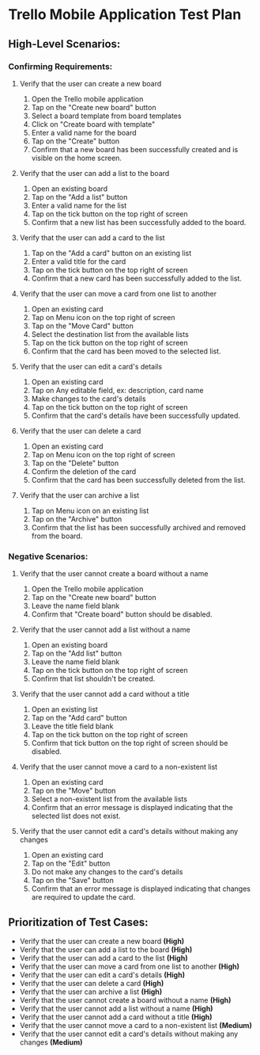 # Trello Mobile Application Test Plan

## High-Level Scenarios:

### Confirming Requirements:

1. Verify that the user can create a new board
    1. Open the Trello mobile application
    2. Tap on the "Create new board" button
    3. Select a board template from board templates 
    4. Click on "Create board with template"
    5. Enter a valid name for the board
    6. Tap on the "Create" button
    7. Confirm that a new board has been successfully created and is visible on the home screen.

2. Verify that the user can add a list to the board
    1. Open an existing board
    2. Tap on the "Add a list" button
    3. Enter a valid name for the list
    4. Tap on the tick button on the top right of screen
    5. Confirm that a new list has been successfully added to the board.

3. Verify that the user can add a card to the list
    1. Tap on the "Add a card" button on an existing list
    2. Enter a valid title for the card
    3. Tap on the tick button on the top right of screen
    4. Confirm that a new card has been successfully added to the list.

4. Verify that the user can move a card from one list to another
    1. Open an existing card
    2. Tap on Menu icon on the top right of screen
    3. Tap on the "Move Card" button
    4. Select the destination list from the available lists
    5. Tap on the tick button on the top right of screen
    6. Confirm that the card has been moved to the selected list.

5. Verify that the user can edit a card's details
    1. Open an existing card
    2. Tap on Any editable field, ex: description, card name
    3. Make changes to the card's details
    4. Tap on the tick button on the top right of screen
    5. Confirm that the card's details have been successfully updated.

6. Verify that the user can delete a card
    1. Open an existing card
    2. Tap on Menu icon on the top right of screen
    3. Tap on the "Delete" button
    3. Confirm the deletion of the card
    4. Confirm that the card has been successfully deleted from the list.

7. Verify that the user can archive a list
    1. Tap on Menu icon on an existing list
    2. Tap on the "Archive" button
    3. Confirm that the list has been successfully archived and removed from the board.

### Negative Scenarios:

1. Verify that the user cannot create a board without a name
    1. Open the Trello mobile application
    2. Tap on the "Create new board" button
    3. Leave the name field blank
    4. Confirm that "Create board" button should be disabled.

2. Verify that the user cannot add a list without a name
    1. Open an existing board
    2. Tap on the "Add list" button
    3. Leave the name field blank
    4. Tap on the tick button on the top right of screen
    5. Confirm that list shouldn't be created.

3. Verify that the user cannot add a card without a title
    1. Open an existing list
    2. Tap on the "Add card" button
    3. Leave the title field blank
    4. Tap on the tick button on the top right of screen
    5. Confirm that tick button on the top right of screen should be disabled.

4. Verify that the user cannot move a card to a non-existent list
    1. Open an existing card
    2. Tap on the "Move" button
    3. Select a non-existent list from the available lists
    4. Confirm that an error message is displayed indicating that the selected list does not exist.

5. Verify that the user cannot edit a card's details without making any changes
    1. Open an existing card
    2. Tap on the "Edit" button
    3. Do not make any changes to the card's details
    4. Tap on the "Save" button
    5. Confirm that an error message is displayed indicating that changes are required to update the card.


## Prioritization of Test Cases:
- Verify that the user can create a new board **(High)**
- Verify that the user can add a list to the board **(High)**
- Verify that the user can add a card to the list **(High)**
- Verify that the user can move a card from one list to another **(High)**
- Verify that the user can edit a card's details **(High)**
- Verify that the user can delete a card **(High)**
- Verify that the user can archive a list **(High)**
- Verify that the user cannot create a board without a name **(High)**
- Verify that the user cannot add a list without a name **(High)**
- Verify that the user cannot add a card without a title **(High)**
- Verify that the user cannot move a card to a non-existent list **(Medium)**
- Verify that the user cannot edit a card's details without making any changes **(Medium)**

